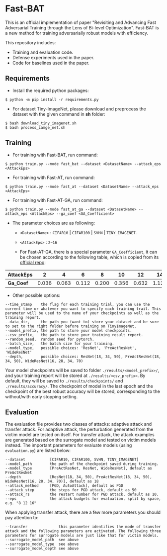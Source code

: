# Fast-BAT


This is an official implementation of paper "Revisiting and Advancing Fast Adversarial Training through the Lens of Bi-level Optimization".
Fast-BAT is a new method for training adversarially robust models with efficiency. 

This repository includes:
* Training and evaluation code.
* Defense experiments used in the paper.
* Code for baselines used in the paper.

## Requirements
* Install the required python packages:
```
$ python -m pip install -r requirements.py
```
* For dataset Tiny-ImageNet, please download and preprocess the dataset with the given command in __sh__ folder:
```
$ bash download_tiny_imagenet.sh
$ bash process_iamge_net.sh
```

## Training
* For training with Fast-BAT, run command:
```
$ python train.py --mode fast_bat --dataset <DatasetName> --attack_eps <AttackEps>  
```

* For training with Fast-AT, run command:
```
$ python train.py --mode fast_at --dataset <DatasetName> --attack_eps <AttackEps>  
```

* For training with Fast-AT-GA, run command:
```
$ python train.py --mode fast_at_ga --dataset <DatasetName> --attack_eps <AttackEps> --ga_coef <GA_Coefficient>
```
* The parameter choices are as following:
    * `<DatasetName>` : `CIFAR10` | `CIFAR100` | `SVHN` | `TINY_IMAGENET`.
    * `<AttackEps>` : `2~16`

    * For Fast-AT-GA, there is a special parameter `GA_Coefficient`, it can be chosen according to the following table, which is copied from its [official repo](https://github.com/tml-epfl/understanding-fast-adv-training/blob/master/sh/exps_diff_eps_cifar10.sh#L40):

| AttackEps 	| 2     	| 4     	| 6     	| 8     	| 10    	| 12    	| 14    	| 16    	|
|-----------	|-------	|-------	|-------	|-------	|-------	|-------	|-------	|-------	|
| __Ga_Coef__   | 0.036 	| 0.063 	| 0.112 	| 0.200 	| 0.356 	| 0.632 	| 1.124 	| 2.000 	|

* Other possible options:
```
--time_stamp    the flag for each training trial, you can use the current time or whatever you want to specify each training trail. This parameter will be used to the name of your checkpoints as well as the training report. 
--data_dir,     the path you (want to) store your dataset and be sure to set to the right folder before training on TinyImageNet.
--model_prefix, the path to store your model checkpoints.
--csv_prefix,   the path to store your training result report.
--random_seed,  random seed for pytorch.
--batch_size,   the batch size for your training.
--model_type,   possible choices: 'ResNet', 'PreActResNet', 'WideResNet'
--depth,        possible choices: ResNet(18, 34, 50), PreActResNet(18, 34, 50), WideResNet(16, 28, 34, 70)
```

Your model checkpoints will be saved to folder `./results/<model_prefix>/`, and your training report will be stored at `./results/<csv_prefix>`. By default, they will 
be saved to `./results/checkpoints/` and `./results/accuracy/`. The checkpoint of model in the last epoch and the checkpoint of the best robust accuracy will be stored, corresponding to the without/with early stopping setting. 

## Evaluation
The evaluation file provides two classes of attacks: adaptive attack and transfer attack. For adaptive attack, the perturbation generated from
the victim model are tested on itself. For transfer attack, the attack examples are generated based on the surrogate model and tested on 
victim models instead. 
The important parameters for evaluate models (using `evaluation.py`) are listed below:
```
--dataset           [CIFAR10, CIFAR100, SVHN, TINY_IMAGENET] 
--model_path        the path of the checkpoint saved during training.
--model_type        [PreActResNet, ResNet, WideResNet], default as PreActResNet
--depth             [ResNet(18, 34, 50), PreActResNet(18, 34, 50), WideResNet(16, 28, 34, 70)], default as 18
--attack_method     [PGD, AutoAttack], default as PGD
--attack_step       the steps for PGD attack, default as 50
--attack_rs         the restart number for PGD attack, default as 10.
--eps               the attack budgets for evaluation, split by space, e.g. "8 12 16" 
```

When applying transfer attack, there are a few more parameters you should pay attention to:
```
--transfer              this parameter identifies the mode of transfer attack and the following parameters are activated. The following three parameters for surrogate models are just like that for victim models.
--surrogate_model_path  see above
--surrogate_model_type  see above
--surrogate_model_depth see above
```
